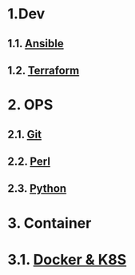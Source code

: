 # 1.Dev
## 1.1. [Ansible](Ansible/readme.md)
## 1.2. [Terraform](Terraform/readme.md)
# 2. OPS
## 2.1. [Git](code/Git.md)
## 2.2. [Perl](code/Perl.md)
## 2.3. [Python](code/Python.md)
# 3. Container
# 3.1. [Docker & K8S](containers/readme.md)

